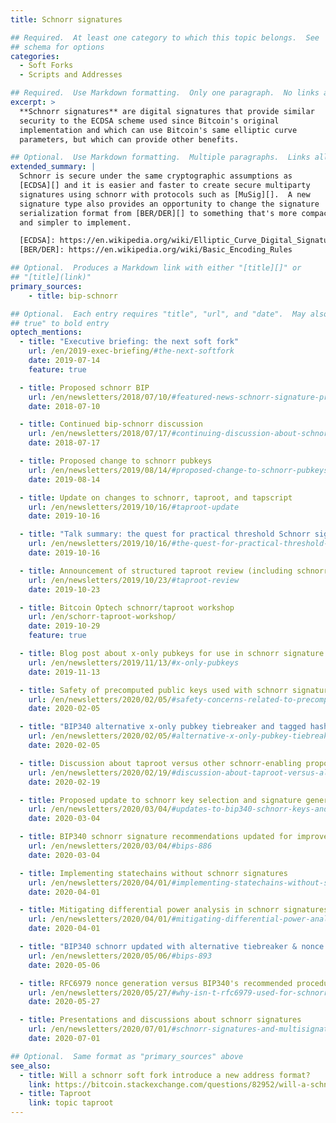 ```yaml
---
title: Schnorr signatures

## Required.  At least one category to which this topic belongs.  See
## schema for options
categories:
  - Soft Forks
  - Scripts and Addresses

## Required.  Use Markdown formatting.  Only one paragraph.  No links allowed.
excerpt: >
  **Schnorr signatures** are digital signatures that provide similar
  security to the ECDSA scheme used since Bitcoin's original
  implementation and which can use Bitcoin's same elliptic curve
  parameters, but which can provide other benefits.

## Optional.  Use Markdown formatting.  Multiple paragraphs.  Links allowed.
extended_summary: |
  Schnorr is secure under the same cryptographic assumptions as
  [ECDSA][] and it is easier and faster to create secure multiparty
  signatures using schnorr with protocols such as [MuSig][].  A new
  signature type also provides an opportunity to change the signature
  serialization format from [BER/DER][] to something that's more compact
  and simpler to implement.

  [ECDSA]: https://en.wikipedia.org/wiki/Elliptic_Curve_Digital_Signature_Algorithm
  [BER/DER]: https://en.wikipedia.org/wiki/Basic_Encoding_Rules

## Optional.  Produces a Markdown link with either "[title][]" or
## "[title](link)"
primary_sources:
    - title: bip-schnorr

## Optional.  Each entry requires "title", "url", and "date".  May also use "feature:
## true" to bold entry
optech_mentions:
  - title: "Executive briefing: the next soft fork"
    url: /en/2019-exec-briefing/#the-next-softfork
    date: 2019-07-14
    feature: true

  - title: Proposed schnorr BIP
    url: /en/newsletters/2018/07/10/#featured-news-schnorr-signature-proposed-bip
    date: 2018-07-10

  - title: Continued bip-schnorr discussion
    url: /en/newsletters/2018/07/17/#continuing-discussion-about-schnorr-signatures
    date: 2018-07-17

  - title: Proposed change to schnorr pubkeys
    url: /en/newsletters/2019/08/14/#proposed-change-to-schnorr-pubkeys
    date: 2019-08-14

  - title: Update on changes to schnorr, taproot, and tapscript
    url: /en/newsletters/2019/10/16/#taproot-update
    date: 2019-10-16

  - title: "Talk summary: the quest for practical threshold Schnorr signatures"
    url: /en/newsletters/2019/10/16/#the-quest-for-practical-threshold-schnorr-signatures
    date: 2019-10-16

  - title: Announcement of structured taproot review (including schnorr)
    url: /en/newsletters/2019/10/23/#taproot-review
    date: 2019-10-23

  - title: Bitcoin Optech schnorr/taproot workshop
    url: /en/schorr-taproot-workshop/
    date: 2019-10-29
    feature: true

  - title: Blog post about x-only pubkeys for use in schnorr signature schemes
    url: /en/newsletters/2019/11/13/#x-only-pubkeys
    date: 2019-11-13

  - title: Safety of precomputed public keys used with schnorr signatures
    url: /en/newsletters/2020/02/05/#safety-concerns-related-to-precomputed-public-keys-used-with-schnorr-signatures
    date: 2020-02-05

  - title: "BIP340 alternative x-only pubkey tiebreaker and tagged hash"
    url: /en/newsletters/2020/02/05/#alternative-x-only-pubkey-tiebreaker
    date: 2020-02-05

  - title: Discussion about taproot versus other schnorr-enabling proposals
    url: /en/newsletters/2020/02/19/#discussion-about-taproot-versus-alternatives
    date: 2020-02-19

  - title: Proposed update to schnorr key selection and signature generation
    url: /en/newsletters/2020/03/04/#updates-to-bip340-schnorr-keys-and-signatures
    date: 2020-03-04

  - title: BIP340 schnorr signature recommendations updated for improved security
    url: /en/newsletters/2020/03/04/#bips-886
    date: 2020-03-04

  - title: Implementing statechains without schnorr signatures
    url: /en/newsletters/2020/04/01/#implementing-statechains-without-schnorr-or-eltoo
    date: 2020-04-01

  - title: Mitigating differential power analysis in schnorr signatures
    url: /en/newsletters/2020/04/01/#mitigating-differential-power-analysis-in-schnorr-signatures
    date: 2020-04-01

  - title: "BIP340 schnorr updated with alternative tiebreaker & nonce recommendation"
    url: /en/newsletters/2020/05/06/#bips-893
    date: 2020-05-06

  - title: RFC6979 nonce generation versus BIP340's recommended procedure
    url: /en/newsletters/2020/05/27/#why-isn-t-rfc6979-used-for-schnorr-signature-nonce-generation
    date: 2020-05-27

  - title: Presentations and discussions about schnorr signatures
    url: /en/newsletters/2020/07/01/#schnorr-signatures-and-multisignatures
    date: 2020-07-01

## Optional.  Same format as "primary_sources" above
see_also:
  - title: Will a schnorr soft fork introduce a new address format?
    link: https://bitcoin.stackexchange.com/questions/82952/will-a-schnorr-soft-fork-introduce-a-new-address-format-i-e-not-bech32
  - title: Taproot
    link: topic taproot
---
```

